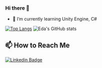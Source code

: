 ### Hi there 👋

- 🌱 I’m currently learning Unity Engine, C#

[![Top Langs](https://github-readme-stats.vercel.app/api/top-langs/?username=edaagunes&layout=donut&theme=radical)](https://github.com/edaagunes/github-readme-stats) 
 ![Eda's GitHub stats](https://github-readme-stats.vercel.app/api?username=edaagunes&show_icons=true&theme=radical&show=reviews&hide=prs,contribs)

## 📫 How to Reach Me

[![Linkedin Badge](https://img.shields.io/badge/edaagunes-follow%20on%20linkedin-blue?style=for-the-badge&logo=linkedin)](https://www.linkedin.com/in/eda-güneş-4737a0203/)



